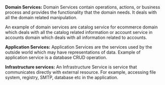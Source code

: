 **Domain Services:** Domain Services contain operations, actions, or business process and provides the functionality that the domain needs.
It deals with all the domain related manipulation.

An example of domain services are catalog service for ecommerce domain which deals with all the catalog related information or account service in accounts domain which deals with all information related to accounts.

**Application Services:** Application Services are the services used by the outside world which may have representations of data.
Example of application service is a database CRUD operation.

**Infrastructure services:** An Infrastructure Service is service that communicates directly with external resource.
For example, accessing file system, registry, SMTP, database etc in the application.
